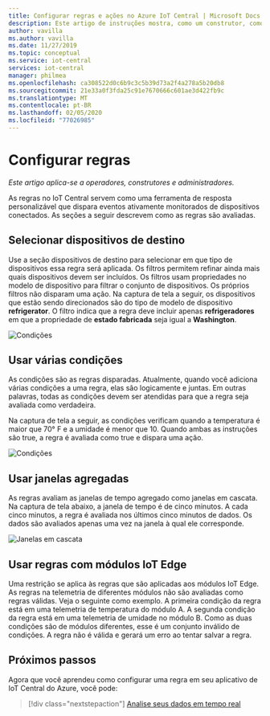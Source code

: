 ```yaml
---
title: Configurar regras e ações no Azure IoT Central | Microsoft Docs
description: Este artigo de instruções mostra, como um construtor, como configurar regras e ações baseadas em telemetria no aplicativo IoT Central do Azure.
author: vavilla
ms.author: vavilla
ms.date: 11/27/2019
ms.topic: conceptual
ms.service: iot-central
services: iot-central
manager: philmea
ms.openlocfilehash: ca308522d0c6b9c3c5b39d73a2f4a278a5b20db8
ms.sourcegitcommit: 21e33a0f3fda25c91e7670666c601ae3d422fb9c
ms.translationtype: MT
ms.contentlocale: pt-BR
ms.lasthandoff: 02/05/2020
ms.locfileid: "77026985"
---
```

# <a name="configure-rules"></a>Configurar regras



*Este artigo aplica-se a operadores, construtores e administradores.*

As regras no IoT Central servem como uma ferramenta de resposta personalizável que dispara eventos ativamente monitorados de dispositivos conectados. As seções a seguir descrevem como as regras são avaliadas.

## <a name="select-target-devices"></a>Selecionar dispositivos de destino

Use a seção dispositivos de destino para selecionar em que tipo de dispositivos essa regra será aplicada. Os filtros permitem refinar ainda mais quais dispositivos devem ser incluídos. Os filtros usam propriedades no modelo de dispositivo para filtrar o conjunto de dispositivos. Os próprios filtros não disparam uma ação. Na captura de tela a seguir, os dispositivos que estão sendo direcionados são do tipo de modelo de dispositivo **refrigerator**. O filtro indica que a regra deve incluir apenas **refrigeradores** em que a propriedade de **estado fabricada** seja igual a **Washington**.

![Condições](media/howto-configure-rules/filters.png)

## <a name="use-multiple-conditions"></a>Usar várias condições

As condições são as regras disparadas. Atualmente, quando você adiciona várias condições a uma regra, elas são logicamente e juntas. Em outras palavras, todas as condições devem ser atendidas para que a regra seja avaliada como verdadeira.  

Na captura de tela a seguir, as condições verificam quando a temperatura é maior que 70&deg; F e a umidade é menor que 10. Quando ambas as instruções são true, a regra é avaliada como true e dispara uma ação.

![Condições](media/howto-configure-rules/conditions.png)

## <a name="use-aggregate-windowing"></a>Usar janelas agregadas

As regras avaliam as janelas de tempo agregado como janelas em cascata. Na captura de tela abaixo, a janela de tempo é de cinco minutos. A cada cinco minutos, a regra é avaliada nos últimos cinco minutos de dados. Os dados são avaliados apenas uma vez na janela à qual ele corresponde.

![Janelas em cascata](media/howto-configure-rules/tumbling-window.png)

## <a name="use-rules-with-iot-edge-modules"></a>Usar regras com módulos IoT Edge

Uma restrição se aplica às regras que são aplicadas aos módulos IoT Edge. As regras na telemetria de diferentes módulos não são avaliadas como regras válidas. Veja o seguinte como exemplo. A primeira condição da regra está em uma telemetria de temperatura do módulo A. A segunda condição da regra está em uma telemetria de umidade no módulo B. Como as duas condições são de módulos diferentes, esse é um conjunto inválido de condições. A regra não é válida e gerará um erro ao tentar salvar a regra.

## <a name="next-steps"></a>Próximos passos

Agora que você aprendeu como configurar uma regra em seu aplicativo de IoT Central do Azure, você pode:

> [!div class="nextstepaction"]
> [Analise seus dados em tempo real](howto-create-analytics.md)
